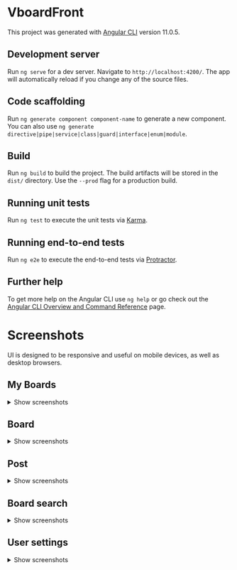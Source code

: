 # VboardFront

This project was generated with [Angular CLI](https://github.com/angular/angular-cli) version 11.0.5.

## Development server

Run `ng serve` for a dev server. Navigate to `http://localhost:4200/`. The app will automatically reload if you change any of the source files.

## Code scaffolding

Run `ng generate component component-name` to generate a new component. You can also use `ng generate directive|pipe|service|class|guard|interface|enum|module`.

## Build

Run `ng build` to build the project. The build artifacts will be stored in the `dist/` directory. Use the `--prod` flag for a production build.

## Running unit tests

Run `ng test` to execute the unit tests via [Karma](https://karma-runner.github.io).

## Running end-to-end tests

Run `ng e2e` to execute the end-to-end tests via [Protractor](http://www.protractortest.org/).

## Further help

To get more help on the Angular CLI use `ng help` or go check out the [Angular CLI Overview and Command Reference](https://angular.io/cli) page.

# Screenshots
UI is designed to be responsive and useful on mobile devices, as well as desktop browsers.

## My Boards
<details>
<summary>Show screenshots</summary>

### Mobile
![My boards on mobile sized screen](screenshots/my_boards/my_boards_mobile.png?raw=true)
### Tablet
![My boards on tablet sized screen](screenshots/my_boards/my_boards_ipad.png?raw=true)
### PC laptop
![My boards on laptop sized screen](screenshots/my_boards/my_boards_pc.png?raw=true)

</details>

## Board
<details>
<summary>Show screenshots</summary>

### Mobile
![Board on mobile sized screen](screenshots/board/board_mobile.png?raw=true)
### Tablet
![Board on tablet sized screen](screenshots/board/board_ipad.png?raw=true)
### PC laptop
![Board on laptop sized screen](screenshots/board/board_pc.png?raw=true)

</details>

## Post
<details>
<summary>Show screenshots</summary>

### Mobile
![Post on mobile sized screen](screenshots/post/post_mobile.png?raw=true)
### Tablet
![Post on tablet sized screen](screenshots/post/post_ipad.png?raw=true)
### PC laptop
![Post on laptop sized screen](screenshots/post/post_pc.png?raw=true)

</details>


## Board search
<details>
<summary>Show screenshots</summary>

### Mobile
![Board search on mobile sized screen](screenshots/search_board/search_board_mobile.png?raw=true)
### Tablet
![Board search on tablet sized screen](screenshots/search_board/search_board_ipad.png?raw=true)
### PC laptop
![Board search on laptop sized screen](screenshots/search_board/search_board_pc.png?raw=true)

</details>

## User settings
<details>
<summary>Show screenshots</summary>

### Mobile
![User settings on mobile sized screen](screenshots/user_settings/user_settings_mobile.png?raw=true)
### Tablet
![User settings on tablet sized screen](screenshots/user_settings/user_settings_ipad.png?raw=true)
### PC laptop
![User settings on laptop sized screen](screenshots/user_settings/user_settings_pc.png?raw=true)

</details>

